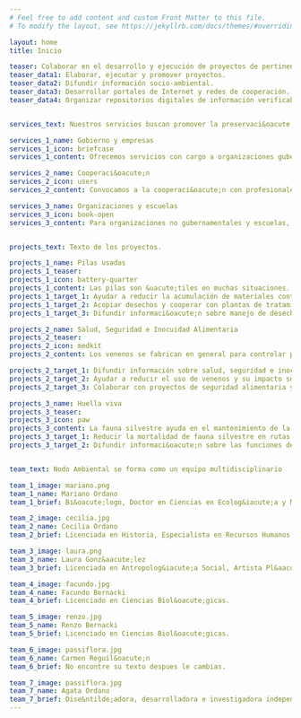 ```yaml
---
# Feel free to add content and custom Front Matter to this file.
# To modify the layout, see https://jekyllrb.com/docs/themes/#overriding-theme-defaults

layout: home
title: Inicio

teaser: Colaborar en el desarrollo y ejecución de proyectos de pertinencia ambiental y social, para el desarrollo sostenible, la seguridad e inocuidad alimentaria, la preservación del ambiente y el bienestar social.
teaser_data1: Elaborar, ejecutar y promover proyectos.
teaser_data2: Difundir información socio-ambiental.
teaser_data3: Desarrollar portales de Internet y redes de cooperación.
teaser_data4: Organizar repositorios digitales de información verificable.


services_text: Nuestros servicios buscan promover la preservaci&oacute;n del ambiente, el desarrollo sostenible y el bienestar social.

services_1_name: Gobierno y empresas
services_1_icon: briefcase
services_1_content: Ofrecemos servicios con cargo a organizaciones gubernamentales y empresas; manejo y verificaci&oacute;n de informaci&oacute;n. Los fondos obtenidos se destinan a proyectos de Nodo Ambiental.

services_2_name: Cooperaci&oacute;n
services_2_icon: users
services_2_content: Convocamos a la cooperaci&oacute;n con profesionales de todas las &aacute;reas. Promovemos programas de voluntariado para desarrollar proyectos y aprender mutuamente.

services_3_name: Organizaciones y escuelas
services_3_icon: book-open
services_3_content: Para organizaciones no gubernamentales y escuelas, ofrecemos ayuda gratuita, informaci&oacute;n, difusi&oacute;n, desarrollo de proyectos y portal de Internet.


projects_text: Texto de los proyectos.

projects_1_name: Pilas usadas
projects_1_teaser: 
projects_1_icon: battery-quarter
projects_1_content: Las pilas son &uacute;tiles en muchas situaciones. Sin embargo, su fabricaci&oacute;n implica el uso de materiales contaminantes. De manera invisible, estos materiales contaminantes terminan en la tierra y el agua, cuando no son tratados adecuadamente. Impactan negativamente en la salud ambiental y humana. El manejo de desechos y la b&uacute;squeda de alternativas son vitales para reducir la contaminaci&oacute;n ambiental y mejorar el bienestar social.
projects_1_target_1: Ayudar a reducir la acumulación de materiales contaminantes y su impacto sobre la salud humana y ambiental.
projects_1_target_2: Acopiar desechos y cooperar con plantas de tratamiento.
projects_1_target_3: Difundir informaci&oacute;n sobre manejo de desechos y desarrollo de fuentes de energ&iacute;a alternativas.

projects_2_name: Salud, Seguridad e Inocuidad Alimentaria
projects_2_teaser: 
projects_2_icon: medkit
projects_2_content: Los venenos se fabrican en general para controlar plagas u organismos que reducen la producci&oacute;n agr&iacute;cola. Sin embargo, la mayor&iacute;a de estos venenos tienen impactos negativos, persistentes y muy dif&iacute;ciles de erradicar. Excepto en condiciones de exclusi&oacute;n (islas o zonas rodeadas de barreras geogr&aacute;ficas), es casi imposible la erradicaci&oacute;n de plagas. Esta situaci&oacute;n ha llevado al uso masivo de venenos, con dos consecuencias indeseables; generan resistencia en las plagas, e incorporan sustancias venenosas en nuestro cuerpo y en el ambiente a trav&eacute;s de alimentos y desechos.

projects_2_target_1: Difundir información sobre salud, seguridad e inocuidad alimentaria.
projects_2_target_2: Ayudar a reducir el uso de venenos y su impacto sobre la salud humana y ambiental.
projects_2_target_3: Colaborar con proyectos de seguridad alimentaria y emprendimientos de producción orgánica y agroecológica de alimentos.

projects_3_name: Huella viva
projects_3_teaser: 
projects_3_icon: paw
projects_3_content: La fauna silvestre ayuda en el mantenimiento de la salud del ambiente, mediante la regulaci&oacute;n de plagas, la dispersi&oacute;n de semillas de especies de plantas &uacute;tiles, los ciclos de nutrientes que mantienen la salud del suelo, entre otras funciones que ayudan a mantener recursos naturales que utilizamos. Sin embargo, actualmente la mortalidad de fauna silvestre por tr&aacute;fico vehicular es un problema para la conservaci&oacute;n de la fauna y en consecuencia, de los recursos &uacute;tiles.
projects_3_target_1: Reducir la mortalidad de fauna silvestre en rutas y caminos.
projects_3_target_2: Difundir informaci&oacute;n sobre las funciones de la fauna silvestre que mantienen recursos &uacute;tiles para el hombre.


team_text: Nodo Ambiental se forma como un equipo multidisciplinario

team_1_image: mariano.png
team_1_name: Mariano Ordano
team_1_brief: Bi&oacute;logo, Doctor en Ciencias en Ecolog&iacute;a y Manejo de Recursos Naturales.

team_2_image: cecilia.jpg
team_2_name: Cecilia Ordano
team_2_brief: Licenciada en Historia, Especialista en Recursos Humanos.

team_3_image: laura.png
team_3_name: Laura Gonz&aacute;lez
team_3_brief: Licenciada en Antropolog&iacute;a Social, Artista Pl&aacute;stica.

team_4_image: facundo.jpg
team_4_name: Facundo Bernacki
team_4_brief: Licenciado en Ciencias Biol&oacute;gicas.

team_5_image: renzo.jpg
team_5_name: Renzo Bernacki
team_5_brief: Licenciado en Ciencias Biol&oacute;gicas.

team_6_image: passiflora.jpg
team_6_name: Carmen Reguil&oacute;n
team_6_brief: No encontre su texto despues le cambias.

team_7_image: passiflora.jpg
team_7_name: Agata Ordano
team_7_brief: Dise&ntilde;adora, desarrolladora e investigadora independiente.
---
```

